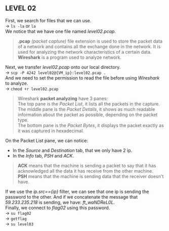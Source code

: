 ## LEVEL 02

First, we search for files that we can use.  
-> `ls -la` or `la`  
We notice that we have one file named *level02.pcap*.

> **.pcap** *(packet capture)* file extension is used to store the packet data of a network and contains all the exchange done in the network. It is used for analyzing the network characteristics of a certain data.  
**Wireshark** is a program used to analyze network.

Next, we transfer *level02.pcap* onto our local directory.  
-> `scp -P 4242 level02@{VM_ip}:level02.pcap .`  
And we need to set the permission to read the file before using *Wireshark* to analyze.  
-> `chmod +r level02.pcap`

> Wireshark **packet analyzing** have 3 panes:  
The top pane is the *Packet List*, it lists all the packets in the capture.  
The middle pane is the *Packet Details*, it shows as much readable information about the packet as possible, depending on the packet type.  
The bottom pane is the *Packet Bytes*, it displays the packet exactly as it was captured in hexadecimal.

On the Packet List pane, we can notice:
* In the *Source* and *Destination* tab, that we only have 2 ip.
* In the *Info* tab, *PSH* and *ACK*.

> **ACK** means that the machine is sending a packet to say that it has acknowledged all the data it has receive from the other machine.  
**PSH** means that the machine is sending data that the receiver doesn't have.

If we use the *ip.src=={ip}* filter, we can see that one ip is sending the password to the other. And if we concatenate the message that *59.233.235.218* is sending, we have: *ft_waNDReL0L*.  
Finally, we connect to *flag02* using this password.  
-> `su flag02`  
-> `getflag`  
-> `su level03`